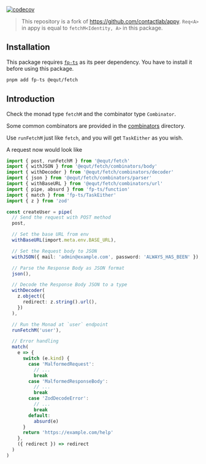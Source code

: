 [![codecov](https://codecov.io/gh/equt/fetch/branch/main/graph/badge.svg?token=EgscdLwP1m)](https://codecov.io/gh/equt/fetch)

> This repository is a fork of https://github.com/contactlab/appy. `Req<A>` in
> appy is equal to `fetchM<Identity, A>` in this package.

## Installation

This package requires [`fp-ts`](https://github.com/gcanti/fp-ts) as its peer
dependency. You have to install it before using this package.

```sh
pnpm add fp-ts @equt/fetch
```

## Introduction

Check the monad type `fetchM` and the combinator type `Combinator`.

Some common combinators are provided in the [combinators](/src/combinators)
directory.

Use `runFetchM` just like `fetch`, and you will get `TaskEither` as you wish.

A request now would look like

```typescript
import { post, runFetchM } from '@equt/fetch'
import { withJSON } from '@equt/fetch/combinators/body'
import { withDecoder } from '@equt/fetch/combinators/decoder'
import { json } from '@equt/fetch/combinators/parser'
import { withBaseURL } from '@equt/fetch/combinators/url'
import { pipe, absurd } from 'fp-ts/function'
import { match } from 'fp-ts/TaskEither'
import { z } from 'zod'

const createUser = pipe(
  // Send the request with POST method
  post,

  // Set the base URL from env
  withBaseURL(import.meta.env.BASE_URL),

  // Set the Request body to JSON
  withJSON({ mail: 'admin@example.com', password: 'ALWAYS_HAS_BEEN' }),

  // Parse the Response Body as JSON format
  json(),

  // Decode the Response Body JSON to a type
  withDecoder(
    z.object({
      redirect: z.string().url(),
    })
  ),

  // Run the Monad at `user` endpoint
  runFetchM('user'),

  // Error handling
  match(
    e => {
      switch (e.kind) {
        case 'MalformedRequest':
          // ...
          break
        case 'MalformedResponseBody':
          // ...
          break
        case 'ZodDecodeError':
          // ...
          break
        default:
          absurd(e)
      }
      return 'https://example.com/help'
    },
    ({ redirect }) => redirect
  )
)
```
